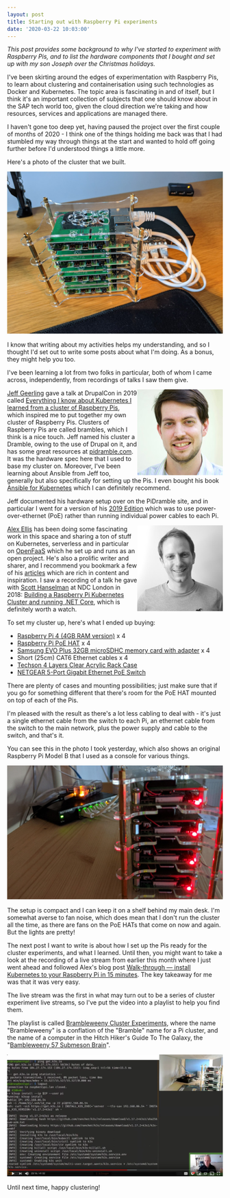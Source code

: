 ```yaml
---
layout: post
title: Starting out with Raspberry Pi experiments
date: '2020-03-22 10:03:00'
---
```


_This post provides some background to why I've started to experiment with Raspberry Pis, and to list the hardware components that I bought and set up with my son Joseph over the Christmas holidays._

I've been skirting around the edges of experimentation with Raspberry Pis, to learn about clustering and containerisation using such technologies as Docker and Kubernetes. The topic area is fascinating in and of itself, but I think it's an important collection of subjects that one should know about in the SAP tech world too, given the cloud direction we're taking and how resources, services and applications are managed there.

I haven't gone too deep yet, having paused the project over the first couple of months of 2020 - I think one of the things holding me back was that I had stumbled my way through things at the start and wanted to hold off going further before I'd understood things a little more.

Here's a photo of the cluster that we built.

![The cluster of Pis](/content/images/2020/03/picluster.png)

I know that writing about my activities helps my understanding, and so I thought I'd set out to write some posts about what I'm doing. As a bonus, they might help you too.

I've been learning a lot from two folks in particular, both of whom I came across, independently, from recordings of talks I saw them give.

<img align="right" src="/content/images/2020/03/jeff.jpeg" />

[Jeff Geerling](https://jeffgeerling.com) gave a talk at DrupalCon in 2019 called [Everything I know about Kubernetes I learned from a cluster of Raspberry Pis](https://www.jeffgeerling.com/blog/2019/everything-i-know-about-kubernetes-i-learned-cluster-raspberry-pis), which inspired me to put together my own cluster of Raspberry Pis. Clusters of Raspberry Pis are called brambles, which I think is a nice touch. Jeff named his cluster a Dramble, owing to the use of Drupal on it, and has some great resources at [pidramble.com](https://www.pidramble.com/). It was the hardware spec here that I used to base my cluster on. Moreover, I've been learning about Ansible from Jeff too, generally but also specifically for setting up the Pis. I even bought his book [Ansible for Kubernetes](https://www.jeffgeerling.com/project/ansible-kubernetes) which I can definitely recommend.

Jeff documented his hardware setup over on the PiDramble site, and in particular I went for a version of his [2019 Edition](https://www.pidramble.com/wiki/hardware/pis) which was to use power-over-ethernet (PoE) rather than running individual power cables to each Pi.

<img align="right" src="/content/images/2020/03/alex.jpeg" />

[Alex Ellis](https://www.alexellis.io/) has been doing some fascinating work in this space and sharing a ton of stuff on Kubernetes, serverless and in particular on [OpenFaaS](https://www.openfaas.com/) which he set up and runs as an open project. He's also a prolific writer and sharer, and I recommend you bookmark a few of his [articles](https://blog.alexellis.io/) which are rich in content and inspiration. I saw a recording of a talk he gave with [Scott Hanselman](https://www.hanselman.com/) at NDC London in 2018: [Building a Raspberry Pi Kubernetes Cluster and running .NET Core](https://www.youtube.com/watch?v=ZyTLMnzehyU), which is definitely worth a watch.

To set my cluster up, here's what I ended up buying:

- [Raspberry Pi 4 (4GB RAM version)](https://shop.pimoroni.com/products/raspberry-pi-4?variant=29157087445075) x 4
- [Raspberry Pi PoE HAT](https://shop.pimoroni.com/products/raspberry-pi-poe-hat) x 4
- [Samsung EVO Plus 32GB microSDHC memory card with adapter](https://www.amazon.co.uk/gp/product/B06XFSZGCC/) x 4
- Short (25cm) CAT6 Ethernet cables x 4
- [Techson 4 Layers Clear Acrylic Rack Case](https://www.amazon.co.uk/gp/product/B07TLSVTQP)
- [NETGEAR 5-Port Gigabit Ethernet PoE Switch](https://www.amazon.co.uk/gp/product/B072BDGQR8/)

There are plenty of cases and mounting possibilities; just make sure that if you go for something different that there's room for the PoE HAT mounted on top of each of the Pis.

I'm pleased with the result as there's a lot less cabling to deal with - it's just a single ethernet cable from the switch to each Pi, an ethernet cable from the switch to the main network, plus the power supply and cable to the switch, and that's it.

You can see this in the photo I took yesterday, which also shows an original Raspberry Pi Model B that I used as a console for various things.

![Pi collection](/content/images/2020/03/picollection.png)

The setup is compact and I can keep it on a shelf behind my main desk. I'm somewhat averse to fan noise, which does mean that I don't run the cluster all the time, as there are fans on the PoE HATs that come on now and again. But the lights are pretty!

The next post I want to write is about how I set up the Pis ready for the cluster experiments, and what I learned. Until then, you might want to take a look at the recording of a live stream from earlier this month where I just went ahead and followed Alex's blog post [Walk-through — install Kubernetes to your Raspberry Pi in 15 minutes](https://medium.com/@alexellisuk/walk-through-install-kubernetes-to-your-raspberry-pi-in-15-minutes-84a8492dc95a). The key takeaway for me was that it was very easy.

The live stream was the first in what may turn out to be a series of cluster experiment live streams, so I've put the video into a playlist to help you find them.

The playlist is called [Brambleweeny Cluster Experiments](https://www.youtube.com/playlist?list=PLfctWmgNyOIf9rXaZp9RSM2YVxAPGGthe), where the name "Brambleweeny" is a conflation of the "Bramble" name for a Pi cluster, and the name of a computer in the Hitch Hiker's Guide To The Galaxy, the "[Bambleweeny 57 Submeson Brain](https://hitchhikers.fandom.com/wiki/Bambleweeny_57_Submeson_Brain)".

[![screenshot from live stream recording](/content/images/2020/03/video.png)](https://www.youtube.com/watch?v=ZiR3QEfBivk&list=PLfctWmgNyOIf9rXaZp9RSM2YVxAPGGthe)

Until next time, happy clustering!


